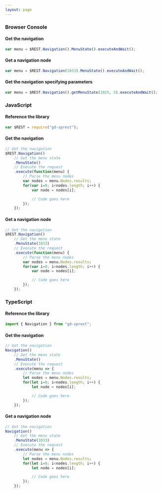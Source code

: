 ```yaml
---
layout: page
---
```

### Browser Console

#### Get the navigation

```js
var menu = $REST.Navigation().MenuState().executeAndWait();
```

#### Get a navigation node

```js
var menu = $REST.Navigation(1033).MenuState().executeAndWait();
```

#### Get the navigation specifying parameters

```js
var menu = $REST.Navigation().getMenuState(1025, 5).executeAndWait();
```
### JavaScript

#### Reference the library

```js
var $REST = require("gd-sprest");
```

#### Get the navigation

```js
// Get the navigation
$REST.Navigation()
    // Get the menu state
    .MenuState()
    // Execute the request
    .execute(function(menu) {
        // Parse the menu nodes
        var nodes = menu.Nodes.results;
        for(var i=0; i<nodes.length; i++) {
            var node = nodes[i];

            // Code goes here
        });
    });
```

#### Get a navigation node

```js
// Get the navigation
$REST.Navigation()
    // Get the menu state
    .MenuState(1033)
    // Execute the request
    .execute(function(menu) {
        // Parse the menu nodes
        var nodes = menu.Nodes.results;
        for(var i=0; i<nodes.length; i++) {
            var node = nodes[i];

            // Code goes here
        });
    });
```

### TypeScript

#### Reference the library

```ts
import { Navigation } from "gd-sprest";
```

#### Get the navigation

```ts
// Get the navigation
Navigation()
    // Get the menu state
    .MenuState()
    // Execute the request
    .execute(menu => {
        // Parse the menu nodes
        let nodes = menu.Nodes.results;
        for(let i=0; i<nodes.length; i++) {
            let node = nodes[i];

            // Code goes here
        });
    });
```

#### Get a navigation node

```ts
// Get the navigation
Navigation()
    // Get the menu state
    .MenuState(1033)
    // Execute the request
    .execute(menu => {
        // Parse the menu nodes
        let nodes = menu.Nodes.results;
        for(let i=0; i<nodes.length; i++) {
            let node = nodes[i];

            // Code goes here
        });
    });
```